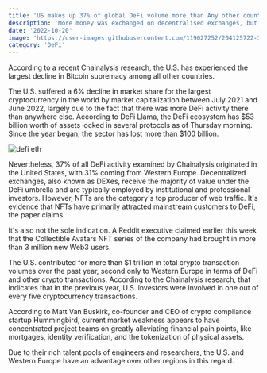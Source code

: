 ```yaml
---
title: 'US makes up 37% of global DeFi volume more than Any other country or area'
description: 'More money was exchanged on decentralised exchanges, but online traffic in the US was mostly driven by NFT'
date: '2022-10-20'
image: 'https://user-images.githubusercontent.com/119027252/204125722-326c32ac-d7df-4925-ab2e-85a557a8e2cf.png'
category: 'DeFi'
---
```



According to a recent Chainalysis research, the U.S. has experienced the largest decline in Bitcoin supremacy among all other countries.


The U.S. suffered a 6% decline in market share for the largest cryptocurrency in the world by market capitalization between July 2021 and June 2022, largely due to the fact that there was more DeFi activity there than anywhere else. According to DeFi Llama, the DeFi ecosystem has $53 billion worth of assets locked in several protocols as of Thursday morning. Since the year began, the sector has lost more than $100 billion.


![defi eth](https://user-images.githubusercontent.com/119027252/204126012-b0ad5605-2403-4750-8eca-ef511358467c.jpg)


Nevertheless, 37% of all DeFi activity examined by Chainalysis originated in the United States, with 31% coming from Western Europe. Decentralized exchanges, also known as DEXes, receive the majority of value under the DeFi umbrella and are typically employed by institutional and professional investors. However, NFTs are the category's top producer of web traffic. It's evidence that NFTs have primarily attracted mainstream customers to DeFi, the paper claims. 


It's also not the sole indication. A Reddit executive claimed earlier this week that the Collectible Avatars NFT series of the company had brought in more than 3 million new Web3 users.


The U.S. contributed for more than $1 trillion in total crypto transaction volumes over the past year, second only to Western Europe in terms of DeFi and other crypto transactions. According to the Chainalysis research, that indicates that in the previous year, U.S. investors were involved in one out of every five cryptocurrency transactions.


According to Matt Van Buskirk, co-founder and CEO of crypto compliance startup Hummingbird, current market weakness appears to have concentrated project teams on greatly alleviating financial pain points, like mortgages, identity verification, and the tokenization of physical assets.


Due to their rich talent pools of engineers and researchers, the U.S. and Western Europe have an advantage over other regions in this regard.
